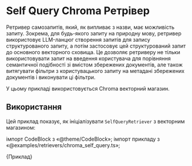 # Self Query Chroma Ретрівер

Ретривер самозапитів, який, як випливає з назви, має можливість запиту. Зокрема, для будь-якого запиту на природну мову, ретривер використовує LLM-ланцюг створення запитів для запису структурованого запиту, а потім застосовує цей структурований запит до основного векторного сховища. Це дозволяє ретриверу не тільки використовувати запит на введення користувача для порівняння семантичної подібності зі вмістом збережених документів, але також витягувати фільтри з користувацького запиту на метадані збережених документів і виконувати ці фільтри.

У цьому прикладі використовується Chroma векторний магазин.

## Використання

Цей приклад показує, як ініціалізувати `SelfQueryRetriever` з векторним магазином:

імпорт CodeBlock з «@theme/CodeBlock»; імпорт прикладу з «@examples/retrievers/chroma_self_query.ts»;

<CodeBlock language="typescript">{Приклад}</CodeBlock>
